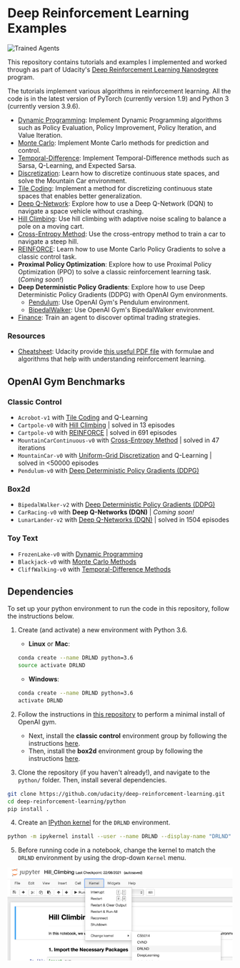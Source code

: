 # Deep Reinforcement Learning Examples

[//]: # (Image References)

[image_trained_agents]: images/trained_agents.gif "Trained Agents"
[image_kernel]: images/set_kernel_in_jupyter.png "Set Kernel in Jupyter"

![Trained Agents][image_trained_agents]

This repository contains tutorials and examples I implemented and worked through as part of Udacity's [Deep Reinforcement Learning Nanodegree](https://www.udacity.com/course/deep-reinforcement-learning-nanodegree--nd893) program.


The tutorials implement various algorithms in reinforcement learning.  All the code is in the latest version of PyTorch (currently version 1.9) and Python 3 (currently version 3.9.6).

* [Dynamic Programming](dynamic-programming): Implement Dynamic Programming algorithms such as Policy Evaluation, Policy Improvement, Policy Iteration, and Value Iteration. 
* [Monte Carlo](monte-carlo): Implement Monte Carlo methods for prediction and control. 
* [Temporal-Difference](temporal-difference): Implement Temporal-Difference methods such as Sarsa, Q-Learning, and Expected Sarsa. 
* [Discretization](discretization): Learn how to discretize continuous state spaces, and solve the Mountain Car environment.
* [Tile Coding](tile-coding): Implement a method for discretizing continuous state spaces that enables better generalization.
* [Deep Q-Network](dqn): Explore how to use a Deep Q-Network (DQN) to navigate a space vehicle without crashing.
* [Hill Climbing](hill-climbing): Use hill climbing with adaptive noise scaling to balance a pole on a moving cart.
* [Cross-Entropy Method](cross-entropy): Use the cross-entropy method to train a car to navigate a steep hill.
* [REINFORCE](reinforce): Learn how to use Monte Carlo Policy Gradients to solve a classic control task.
* **Proximal Policy Optimization**: Explore how to use Proximal Policy Optimization (PPO) to solve a classic reinforcement learning task. (_Coming soon!_)
* **Deep Deterministic Policy Gradients**: Explore how to use Deep Deterministic Policy Gradients (DDPG) with OpenAI Gym environments.
  * [Pendulum](ddpg-pendulum): Use OpenAI Gym's Pendulum environment.
  * [BipedalWalker](ddpg-bipedal): Use OpenAI Gym's BipedalWalker environment.
* [Finance](finance): Train an agent to discover optimal trading strategies.


### Resources

* [Cheatsheet](cheatsheet): Udacity provide [this useful PDF file](cheatsheet/cheatsheet.pdf) with formulae and algorithms that help with understanding reinforcement learning. 

## OpenAI Gym Benchmarks

### Classic Control
- `Acrobot-v1` with [Tile Coding](tile-coding/Tile_Coding_Solution.ipynb) and Q-Learning  
- `Cartpole-v0` with [Hill Climbing](hill-climbing/Hill_Climbing.ipynb) | solved in 13 episodes
- `Cartpole-v0` with [REINFORCE](reinforce/REINFORCE.ipynb) | solved in 691 episodes 
- `MountainCarContinuous-v0` with [Cross-Entropy Method](cross-entropy/CEM.ipynb) | solved in 47 iterations
- `MountainCar-v0` with [Uniform-Grid Discretization](discretization/Discretization_Solution.ipynb) and Q-Learning | solved in <50000 episodes
- `Pendulum-v0` with [Deep Deterministic Policy Gradients (DDPG)](ddpg-pendulum/DDPG.ipynb)

### Box2d
- `BipedalWalker-v2` with [Deep Deterministic Policy Gradients (DDPG)](ddpg-bipedal/DDPG.ipynb)
- `CarRacing-v0` with **Deep Q-Networks (DQN)** | _Coming soon!_
- `LunarLander-v2` with [Deep Q-Networks (DQN)](dqn/solution/Deep_Q_Network_Solution.ipynb) | solved in 1504 episodes

### Toy Text
- `FrozenLake-v0` with [Dynamic Programming](dynamic-programming/Dynamic_Programming_Solution.ipynb)
- `Blackjack-v0` with [Monte Carlo Methods](monte-carlo/Monte_Carlo_Solution.ipynb)
- `CliffWalking-v0` with [Temporal-Difference Methods](temporal-difference/Temporal_Difference_Solution.ipynb)

## Dependencies

To set up your python environment to run the code in this repository, follow the instructions below.

1. Create (and activate) a new environment with Python 3.6.

	- __Linux__ or __Mac__: 
	```bash
	conda create --name DRLND python=3.6
	source activate DRLND
	```
	- __Windows__: 
	```bash
	conda create --name DRLND python=3.6 
	activate DRLND
	```
	
2. Follow the instructions in [this repository](https://github.com/openai/gym) to perform a minimal install of OpenAI gym.  
	- Next, install the **classic control** environment group by following the instructions [here](https://github.com/openai/gym#classic-control).
	- Then, install the **box2d** environment group by following the instructions [here](https://github.com/openai/gym#box2d).
	
3. Clone the repository (if you haven't already!), and navigate to the `python/` folder.  Then, install several dependencies.
```bash
git clone https://github.com/udacity/deep-reinforcement-learning.git
cd deep-reinforcement-learning/python
pip install .
```

4. Create an [IPython kernel](http://ipython.readthedocs.io/en/stable/install/kernel_install.html) for the `DRLND` environment.  
```bash
python -m ipykernel install --user --name DRLND --display-name "DRLND"
```

5. Before running code in a notebook, change the kernel to match the `DRLND` environment by using the drop-down `Kernel` menu. 

![Kernel][image_kernel]
